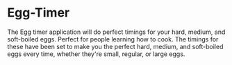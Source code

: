 # Egg-Timer
The Egg timer application will do perfect timings for your hard, medium, and soft-boiled eggs. Perfect for people learning how to cook. The timings for these have been set to make you the perfect hard, medium, and soft-boiled eggs every time, whether they're small, regular, or large eggs.

